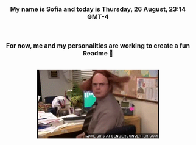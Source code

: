 


<div align="center">
<h3 >My name is Sofia and today is Thursday, 26 August, 23:14 GMT-4</h3><br>
<h3 >For now, me and my personalities are working to create a fun Readme 👋
</h3><br>
<img src='img/dwight.gif' alt='working...'/>
</div>
